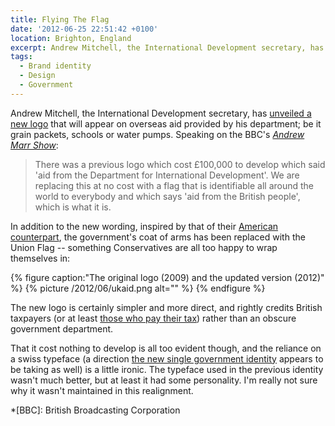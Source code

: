 ```yaml
---
title: Flying The Flag
date: '2012-06-25 22:51:42 +0100'
location: Brighton, England
excerpt: Andrew Mitchell, the International Development secretary, has unveiled a new logo that will appear on overseas aid provided by his department; be it grain packets, schools or water pumps.
tags:
  - Brand identity
  - Design
  - Government
---
```

Andrew Mitchell, the International Development secretary, has [unveiled a new logo][1] that will appear on overseas aid provided by his department; be it grain packets, schools or water pumps. Speaking on the BBC's <cite>[Andrew Marr Show][2]</cite>:

> There was a previous logo which cost £100,000 to develop which said 'aid from the Department for International Development'. We are replacing this at no cost with a flag that is identifiable all around the world to everybody and which says 'aid from the British people', which is what it is.

In addition to the new wording, inspired by that of their [American counterpart][3], the government's coat of arms has been replaced with the Union Flag -- something Conservatives are all too happy to wrap themselves in:

{% figure caption:"The original logo (2009) and the updated version (2012)" %}
{% picture /2012/06/ukaid.png alt="" %}
{% endfigure %}

The new logo is certainly simpler and more direct, and rightly credits British taxpayers (or at least [those who pay their tax][4]) rather than an obscure government department.

That it cost nothing to develop is all too evident though, and the reliance on a swiss typeface (a direction [the new single government identity][5] appears to be taking as well) is a little ironic. The typeface used in the previous identity wasn't much better, but at least it had some personality. I'm really not sure why it wasn't maintained in this realignment.

[1]: http://www.dfid.gov.uk/News/Latest-news/2012/New-logo-uk-aid/
[2]: http://bbc.co.uk/programmes/b01kcz3c
[3]: https://en.wikipedia.org/wiki/United_States_Agency_for_International_Development
[4]: http://guardian.co.uk/politics/2012/jun/22/david-cameron-jimmy-carr-tories
[5]: http://puffbox.com/2012/05/08/new-logos-for-all-government-departments/

*[BBC]: British Broadcasting Corporation
